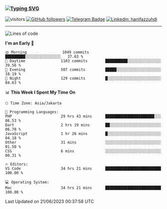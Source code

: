 ### [![Typing SVG](https://readme-typing-svg.herokuapp.com?font=lato&size=22&lines=Hi+There+👋)](https://git.io/typing-svg) 

![visitors](https://visitor-badge.glitch.me/badge?page_id=hanifazzuhdi.hanifazzuhdi)
[![GitHub followers](https://img.shields.io/github/followers/hanifazzuhdi?label=Follow&style=social)](https://github.com/hanifazzuhdi/?tab=follow) 
[![Telegram Badge](https://img.shields.io/badge/-hanif0198-blue?style=social&logo=telegram&link=https://www.t.me/hanif0198/)](https://www.t.me/hanif0198/) 
[![Linkedin: hanifazzuhdi](https://img.shields.io/badge/-hanifazzuhdi-blue?style=flat-square&logo=Linkedin&logoColor=white&link=https://www.linkedin.com/in/hanif-az-zuhdi-69688019b/)](https://www.linkedin.com/in/hanif-az-zuhdi-69688019b/) 

<hr/>

<!--START_SECTION:waka-->
![Lines of code](https://img.shields.io/badge/From%20Hello%20World%20I%27ve%20Written-19.8%20million%20lines%20of%20code-blue)

**I'm an Early 🐤** 

```text
🌞 Morning                1049 commits        █████████░░░░░░░░░░░░░░░░   37.63 % 
🌆 Daytime                1103 commits        ██████████░░░░░░░░░░░░░░░   39.56 % 
🌃 Evening                507 commits         █████░░░░░░░░░░░░░░░░░░░░   18.19 % 
🌙 Night                  129 commits         █░░░░░░░░░░░░░░░░░░░░░░░░   04.63 % 
```


📊 **This Week I Spent My Time On** 

```text
🕑︎ Time Zone: Asia/Jakarta

💬 Programming Languages: 
PHP                      29 hrs 43 mins      ██████████████████████░░░   86.53 % 
Dart                     2 hrs 19 mins       ██░░░░░░░░░░░░░░░░░░░░░░░   06.78 % 
JavaScript               1 hr 26 mins        █░░░░░░░░░░░░░░░░░░░░░░░░   04.18 % 
Other                    31 mins             ░░░░░░░░░░░░░░░░░░░░░░░░░   01.50 % 
CSS                      6 mins              ░░░░░░░░░░░░░░░░░░░░░░░░░   00.31 % 

🔥 Editors: 
VS Code                  34 hrs 21 mins      █████████████████████████   100.00 % 

💻 Operating System: 
Mac                      34 hrs 21 mins      █████████████████████████   100.00 % 
```


 Last Updated on 21/06/2023 00:37:58 UTC
<!--END_SECTION:waka-->
